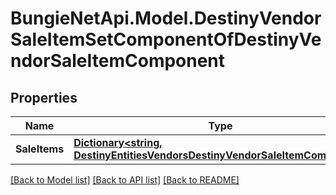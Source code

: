 # BungieNetApi.Model.DestinyVendorSaleItemSetComponentOfDestinyVendorSaleItemComponent
## Properties

Name | Type | Description | Notes
------------ | ------------- | ------------- | -------------
**SaleItems** | [**Dictionary&lt;string, DestinyEntitiesVendorsDestinyVendorSaleItemComponent&gt;**](DestinyEntitiesVendorsDestinyVendorSaleItemComponent.md) |  | [optional] 

[[Back to Model list]](../README.md#documentation-for-models) [[Back to API list]](../README.md#documentation-for-api-endpoints) [[Back to README]](../README.md)

